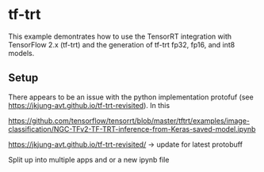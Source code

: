 # tf-trt


This example demontrates how to use the TensorRT integration with TensorFlow 2.x (tf-trt) and the generation of tf-trt fp32, fp16, and int8 models.

## Setup 
There appears to be an issue with the python implementation protofuf (see https://jkjung-avt.github.io/tf-trt-revisited).  In this 

https://github.com/tensorflow/tensorrt/blob/master/tftrt/examples/image-classification/NGC-TFv2-TF-TRT-inference-from-Keras-saved-model.ipynb

https://jkjung-avt.github.io/tf-trt-revisited/ -> update for latest protobuff

Split up into multiple apps and or a new ipynb file
